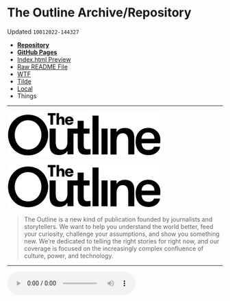 # The Outline Archive/Repository
Updated `10012022-144327`

- [**Repository**](https://github.com/extratone/outline)
- [**GitHub Pages**](https://extratone.github.io/outline/)
- [Index.html Preview](https://refined-github-html-preview.kidonng.workers.dev/extratone/outline/raw/main/index.html)
- [Raw README File](https://raw.githubusercontent.com/extratone/[REPO]/master/README.md)
- [WTF](https://davidblue.wtf/drafts/9939D9BE-E431-4EE1-8A91-CF27D30B771D.html)
- [Tilde](https://tilde.town/~extratone/outline) 
- [Local](shareddocuments:///private/var/mobile/Library/Mobile%20Documents/com~apple~CloudDocs/Written/9939D9BE-E431-4EE1-8A91-CF27D30B771D.md)
- Things

---

[![The Outline Logo-Black](https://github.com/extratone/outline/raw/main/images/logo-black.8209089405de2e472338e189d3a37cab.svg)](https://extratone.github.io/outline/)

![The Outline Logo-Black](https://github.com/extratone/outline/raw/main/images/logo-black.8209089405de2e472338e189d3a37cab.svg)

> The Outline is a new kind of publication founded by journalists and storytellers. We want to help you understand the world better, feed your curiosity, challenge your assumptions, and show you something new.
> We’re dedicated to telling the right stories for right now, and our coverage is focused on the increasingly complex confluence of culture, power, and technology.

---

<audio controls>
  <source src="https://github.com/extratone/outline/raw/main/audio/Topolsky-RecodeMedia.mp3">
</audio>